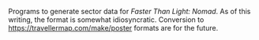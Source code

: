 Programs to generate sector data for _Faster Than Light: Nomad_.
As of this writing, the format is somewhat idiosyncratic.
Conversion to <https://travellermap.com/make/poster> formats are for the
future.

